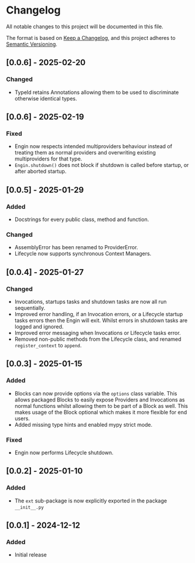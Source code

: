 # Changelog

All notable changes to this project will be documented in this file.

The format is based on [Keep a Changelog](https://keepachangelog.com/en/1.1.0/),
and this project adheres to [Semantic Versioning](https://semver.org/spec/v2.0.0.html).

## [0.0.6] - 2025-02-20

### Changed

- TypeId retains Annotations allowing them to be used to discriminate otherwise identical
  types.


## [0.0.6] - 2025-02-19

### Fixed

- Engin now respects intended multiproviders behaviour instead of treating them as normal
  providers and overwriting existing multiproviders for that type.
- `Engin.shutdown()` does not block if shutdown is called before startup, or after aborted
  startup.


## [0.0.5] - 2025-01-29

### Added

- Docstrings for every public class, method and function.

### Changed

- AssemblyError has been renamed to ProviderError.
- Lifecycle now supports synchronous Context Managers.


## [0.0.4] - 2025-01-27

### Changed

- Invocations, startups tasks and shutdown tasks are now all run sequentially.
- Improved error handling, if an Invocation errors, or a Lifecycle startup tasks errors
  then the Engin will exit. Whilst errors in shutdown tasks are logged and ignored. 
- Improved error messaging when Invocations or Lifecycle tasks error.
- Removed non-public methods from the Lifecycle class, and renamed `register_context` to
  `append`.


## [0.0.3] - 2025-01-15

### Added

- Blocks can now provide options via the `options` class variable. This allows packaged
  Blocks to easily expose Providers and Invocations as normal functions whilst allowing
  them to be part of a Block as well. This makes usage of the Block optional which makes
  it more flexible for end users.
- Added missing type hints and enabled mypy strict mode.

### Fixed

- Engin now performs Lifecycle shutdown.


## [0.0.2] - 2025-01-10

### Added

- The `ext` sub-package is now explicitly exported in the package `__init__.py`


## [0.0.1] - 2024-12-12

### Added

- Initial release
